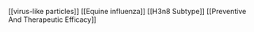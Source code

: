 [[virus-like particles]]
[[Equine influenza]]
[[H3n8 Subtype]]
[[Preventive And Therapeutic Efficacy]]

